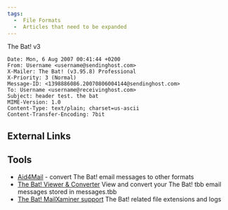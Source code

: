 ```yaml
---
tags:
  -  File Formats
  -  Articles that need to be expanded
---
```

The Bat! v3

    Date: Mon, 6 Aug 2007 00:41:44 +0200
    From: Username <username@sendinghost.com>
    X-Mailer: The Bat! (v3.95.8) Professional
    X-Priority: 3 (Normal)
    Message-ID: <1398886086.20070806004144@sendinghost.com>
    To: Username <username@receivinghost.com>
    Subject: header test. the bat
    MIME-Version: 1.0
    Content-Type: text/plain; charset=us-ascii
    Content-Transfer-Encoding: 7bit

## External Links

## Tools

- [Aid4Mail](aid4mail.md) - convert The Bat! email messages to
  other formats
- [The Bat! Viewer &
  Converter](https://www.bitrecover.com/bat-converter/) View and convert
  your The Bat! tbb email messages stored in messages.tbb
- [The Bat! MailXaminer
  support](https://www.mailxaminer.com/blog/the-bat-mailbox-forensic-analysis/)
  The Bat! related file extensions and logs

